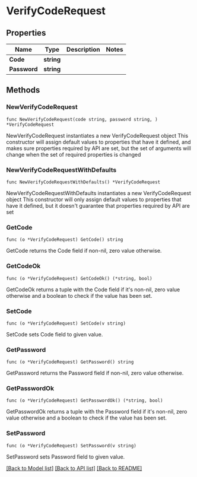 # VerifyCodeRequest

## Properties

Name | Type | Description | Notes
------------ | ------------- | ------------- | -------------
**Code** | **string** |  | 
**Password** | **string** |  | 

## Methods

### NewVerifyCodeRequest

`func NewVerifyCodeRequest(code string, password string, ) *VerifyCodeRequest`

NewVerifyCodeRequest instantiates a new VerifyCodeRequest object
This constructor will assign default values to properties that have it defined,
and makes sure properties required by API are set, but the set of arguments
will change when the set of required properties is changed

### NewVerifyCodeRequestWithDefaults

`func NewVerifyCodeRequestWithDefaults() *VerifyCodeRequest`

NewVerifyCodeRequestWithDefaults instantiates a new VerifyCodeRequest object
This constructor will only assign default values to properties that have it defined,
but it doesn't guarantee that properties required by API are set

### GetCode

`func (o *VerifyCodeRequest) GetCode() string`

GetCode returns the Code field if non-nil, zero value otherwise.

### GetCodeOk

`func (o *VerifyCodeRequest) GetCodeOk() (*string, bool)`

GetCodeOk returns a tuple with the Code field if it's non-nil, zero value otherwise
and a boolean to check if the value has been set.

### SetCode

`func (o *VerifyCodeRequest) SetCode(v string)`

SetCode sets Code field to given value.


### GetPassword

`func (o *VerifyCodeRequest) GetPassword() string`

GetPassword returns the Password field if non-nil, zero value otherwise.

### GetPasswordOk

`func (o *VerifyCodeRequest) GetPasswordOk() (*string, bool)`

GetPasswordOk returns a tuple with the Password field if it's non-nil, zero value otherwise
and a boolean to check if the value has been set.

### SetPassword

`func (o *VerifyCodeRequest) SetPassword(v string)`

SetPassword sets Password field to given value.



[[Back to Model list]](../README.md#documentation-for-models) [[Back to API list]](../README.md#documentation-for-api-endpoints) [[Back to README]](../README.md)


